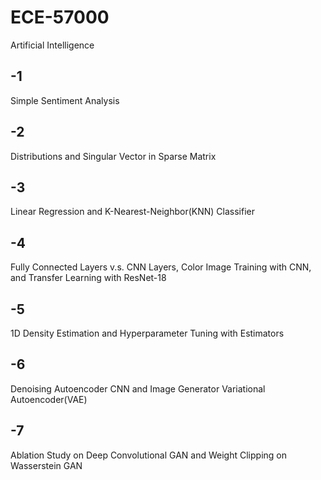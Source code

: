 # ECE-57000
Artificial Intelligence

## -1
Simple Sentiment Analysis

## -2
Distributions and Singular Vector in Sparse Matrix

## -3
Linear Regression and K-Nearest-Neighbor(KNN) Classifier

## -4
Fully Connected Layers v.s. CNN Layers, Color Image Training with CNN, and Transfer Learning with ResNet-18

## -5
1D Density Estimation and Hyperparameter Tuning with Estimators

## -6
Denoising Autoencoder CNN and Image Generator Variational Autoencoder(VAE)

## -7
Ablation Study on Deep Convolutional GAN and Weight Clipping on Wasserstein GAN

